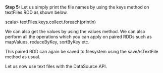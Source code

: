 
**Step 5:** Let us simply print the file names by using the keys method on textFiles RDD as shown below.

scala> textFiles.keys.collect.foreach(println)



 

We can also get the values by using the values method. We can also perform all the operations which you can apply on paired RDDs such as mapValues, reduceByKey, sortByKey etc.

This paired RDD can again be saved to filesystem using the saveAsTextFile method as usual.

Let us now use text files with the DataSource API.
